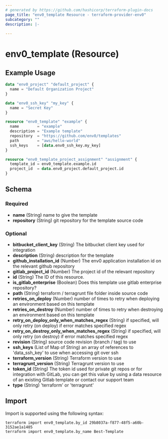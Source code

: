 ```yaml
---
# generated by https://github.com/hashicorp/terraform-plugin-docs
page_title: "env0_template Resource - terraform-provider-env0"
subcategory: ""
description: |-
  
---
```


# env0_template (Resource)



## Example Usage

```terraform
data "env0_project" "default_project" {
  name = "Default Organization Project"
}

data "env0_ssh_key" "my_key" {
  name = "Secret Key"
}

resource "env0_template" "example" {
  name        = "example"
  description = "Example template"
  repository  = "https://github.com/env0/templates"
  path        = "aws/hello-world"
  ssh_keys    = [data.env0_ssh_key.my_key]
}

resource "env0_template_project_assignment" "assignment" {
  template_id = env0_template.example.id
  project_id  = data.env0_project.default_project.id
}
```

<!-- schema generated by tfplugindocs -->
## Schema

### Required

- **name** (String) name to give the template
- **repository** (String) git repository for the template source code

### Optional

- **bitbucket_client_key** (String) The bitbucket client key used for integration
- **description** (String) description for the template
- **github_installation_id** (Number) The env0 application installation id on the relevant github repository
- **gitlab_project_id** (Number) The project id of the relevant repository
- **id** (String) The ID of this resource.
- **is_gitlab_enterprise** (Boolean) Does this template use gitlab enterprise repository?
- **path** (String) terraform / terragrunt file folder inside source code
- **retries_on_deploy** (Number) number of times to retry when deploying an environment based on this template
- **retries_on_destroy** (Number) number of times to retry when destroying an environment based on this template
- **retry_on_deploy_only_when_matches_regex** (String) if specified, will only retry (on deploy) if error matches specified regex
- **retry_on_destroy_only_when_matches_regex** (String) if specified, will only retry (on destroy) if error matches specified regex
- **revision** (String) source code revision (branch / tag) to use
- **ssh_keys** (List of Map of String) an array of references to 'data_ssh_key' to use when accessing git over ssh
- **terraform_version** (String) Terraform version to use
- **terragrunt_version** (String) Terragrunt version to use
- **token_id** (String) The token id used for private git repos or for integration with GitLab, you can get this value by using a data resource of an existing Gitlab template or contact our support team
- **type** (String) 'terraform' or 'terragrunt'

## Import

Import is supported using the following syntax:

```shell
terraform import env0_template.by_id 29b8037a-f877-48f5-a60b-3152ae1a1405
terraform import env0_template.by_name Best-Template
```
